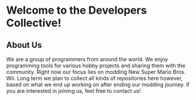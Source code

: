 # Welcome to the Developers Collective!
## About Us
We are a group of programmers from around the world. We enjoy programming tools for various hobby projects and sharing them with the community. Right now our focus lies on modding New Super Mario Bros. Wii. Long term we plan to collect all kinds of repositories here however, based on what we end up working on after ending our modding journey. If you are interested in joining us, feel free to contact us!
